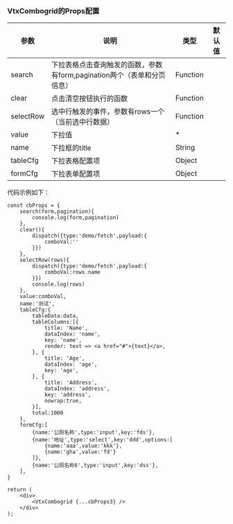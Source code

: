 ### VtxCombogrid的Props配置

| **参数**    | **说明**   | **类型** | **默认值**  |
|-------------|------------------|----------|------------------------------------|
| search   | 下拉表格点击查询触发的函数，参数有form,pagination两个（表单和分页信息）  | Function   |    |
| clear     | 点击清空按钮执行的函数   | Function   |   |
| selectRow      | 选中行触发的事件，参数有rows一个（当前选中行数据） | Function   |   |
| value    | 下拉值   | *   |   |
| name     | 下拉框的title| String  |   |
| tableCfg | 下拉表格配置项| Object   |   |
| formCfg       | 下拉表单配置项| Object |   |

代码示例如下：

```
const cbProps = {
    search(form,pagination){
        console.log(form,pagination)
    },
    clear(){
        dispatch({type:'demo/fetch',payload:{
            comboVal:''
        }})
    },
    selectRow(rows){
        dispatch({type:'demo/fetch',payload:{
            comboVal:rows.name
        }})
        console.log(rows)
    },
    value:comboVal,
    name:'测试',
    tableCfg:{
        tableData:data,
        tableColumns:[{
            title: 'Name',
            dataIndex: 'name',
            key: 'name',
            render: text => <a href="#">{text}</a>,
        }, {
            title: 'Age',
            dataIndex: 'age',
            key: 'age',
        }, {
            title: 'Address',
            dataIndex: 'address',
            key: 'address',
            nowrap:true,
        }],
        total:1000
    },
    formCfg:[
        {name:'公厕名称',type:'input',key:'fds'},
        {name:'地址',type:'select',key:'ddd',options:[
            {name:'aaa',value:'kkk'},
            {name:'gha',value:'fd'}
        ]},
        {name:'公厕名称6',type:'input',key:'dss'},
    ],
}

return (
    <div>
        <VtxCombogrid {...cbProps3} />
    </div>
);
```